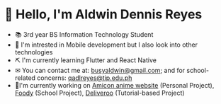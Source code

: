 # 👋 Hello, I'm Aldwin Dennis Reyes

- 📚 3rd year BS Information Technology Student
- 👀 I'm intrested in Mobile development but I also look into other technologies
- ⛏ I'm currently learning Flutter and React Native
- ✉ You can contact me at: busyaldwin@gmail.com; and for school-related concerns: qadlreyes@tip.edu.ph
- 🌟I'm currently working on [Amicon anime website](https://github.com/Aldwinny/amicon-anime-rating-site) (Personal Project), [Foody](https://github.com/Aldwinny/sw-foody) (School Project), [Deliveroo](https://github.com/Aldwinny/deliveroo-clone) (Tutorial-based Project)

<!-- ## Frontend Technologies I'm familiar with

1. HTML
2. CSS
3. JS
4. React JS
5. Bootstrap
6. Tailwind CSS

## Backend Technologies I'm familiar with

1. PHP

## Mobile Technologies I'm familiar with

1. React Native
2. Ionic
3. Flutter

## Database Technologies I've worked with

1. SQL
   - MariaDB
   - OracleSQL
     - Oracle Fusion Middleware
     - Oracle PL/SQL
   - MySQL
2. NoSQL
   - Firebase

## Other Technologies I've worked with

1. C++ -->
